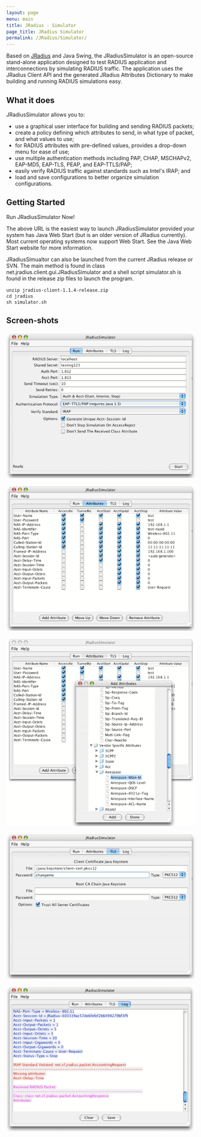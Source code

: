 ```yaml
---
layout: page
menu: main
title: JRadius - Simulator
page_title: JRadius Simulator
permalink: /JRadius/Simulator/
---
```


Based on [JRadius](/JRadius) and Java Swing, the JRadiusSimulator is an open-source
stand-alone application designed to test RADIUS application and interconnections
by simulating RADIUS traffic. The application uses the JRadius Client API and
the generated JRadius Attributes Dictionary to make building and running RADIUS
simulations easy.

What it does
------------

JRadiusSimulator allows you to:

- use a graphical user interface for building and sending RADIUS packets;
- create a policy defining which attributes to send, in what type of packet, and what values to use;
- for RADIUS attributes with pre-defined values, provides a drop-down menu for ease of use;
- use multiple authentication methods including PAP, CHAP, MSCHAPv2, EAP-MD5, EAP-TLS, PEAP, and EAP-TTLS/PAP;
- easily verify RADIUS traffic against standards such as Intel's IRAP; and
- load and save configurations to better organize simulation configurations.

Getting Started
---------------

Run JRadiusSimulator Now!

The above URL is the easiest way to launch JRadiusSimulator provided your system
has Java Web Start (but is an older version of JRadius currently). Most current
operating systems now support Web Start. See the Java Web Start website for more
information.

JRadiusSimualtor can also be launched from the current JRadius release or
SVN. The main method is found in class net.jradius.client.gui.JRadiusSimulator
and a shell script simulator.sh is found in the release zip files to launch the
program.

    unzip jradius-client-1.1.4-release.zip
    cd jradius
    sh simulator.sh

Screen-shots
------------

![Screenshot 1](/img/JRSimulator1.jpg)

![Screenshot 2](/img/JRSimulator2.jpg)

![Screenshot 3](/img/JRSimulator3.jpg)

![Screenshot 4](/img/JRSimulator4.jpg)

![Screenshot 5](/img/JRSimulator5.jpg)
